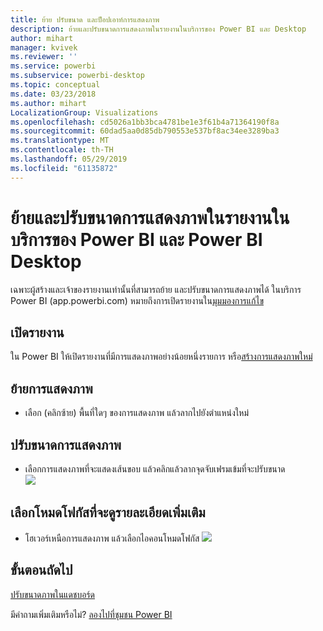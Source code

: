 ```yaml
---
title: ย้าย ปรับขนาด และป็อปเอาท์การแสดงภาพ
description: ย้ายและปรับขนาดการแสดงภาพในรายงานในบริการของ Power BI และ Desktop
author: mihart
manager: kvivek
ms.reviewer: ''
ms.service: powerbi
ms.subservice: powerbi-desktop
ms.topic: conceptual
ms.date: 03/23/2018
ms.author: mihart
LocalizationGroup: Visualizations
ms.openlocfilehash: cd5026a1bb3bca4781be1e3f61b4a71364190f8a
ms.sourcegitcommit: 60dad5aa0d85db790553e537bf8ac34ee3289ba3
ms.translationtype: MT
ms.contentlocale: th-TH
ms.lasthandoff: 05/29/2019
ms.locfileid: "61135872"
---
```

# <a name="move-and-resize-a-visualization-in-a-report-in-power-bi-service-and-power-bi-desktop"></a>ย้ายและปรับขนาดการแสดงภาพในรายงานในบริการของ Power BI และ Power BI Desktop
เฉพาะผู้สร้างและเจ้าของรายงานเท่านั้นที่สามารถย้าย และปรับขนาดการแสดงภาพได้ ในบริการ Power BI (app.powerbi.com) หมายถึงการเปิดรายงานใน[มุมมองการแก้ไข](../consumer/end-user-reading-view.md)

## <a name="open-the-report"></a>เปิดรายงาน
ใน Power BI ให้เปิดรายงานที่มีการแสดงภาพอย่างน้อยหนึ่งรายการ หรือ[สร้างการแสดงภาพใหม่](power-bi-report-add-visualizations-i.md) 

## <a name="move-the-visualization"></a>ย้ายการแสดงภาพ
* เลือก (คลิกซ้าย) พื้นที่ใดๆ ของการแสดงภาพ แล้วลากไปยังตำแหน่งใหม่

## <a name="resize-the-visualization"></a>ปรับขนาดการแสดงภาพ
* เลือกการแสดงภาพที่จะแสดงเส้นขอบ แล้วคลิกแล้วลากจุดจับเฟรมเข้มที่จะปรับขนาด  
  ![](media/power-bi-visualization-move-and-resize/untitled.gif)

## <a name="select-focus-mode-to-see-more-detail"></a>เลือกโหมดโฟกัสที่จะดูรายละเอียดเพิ่มเติม
* โฮเวอร์เหนือการแสดงภาพ แล้วเลือกไอคอนโหมดโฟกัส
  ![](media/power-bi-visualization-move-and-resize/pbi_popouticon.jpg)

## <a name="next-steps"></a>ขั้นตอนถัดไป
[ปรับขนาดภาพในแดชบอร์ด](../service-dashboard-edit-tile.md)  

มีคำถามเพิ่มเติมหรือไม่? [ลองไปที่ชุมชน Power BI](http://community.powerbi.com/)